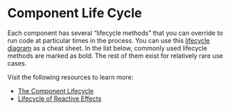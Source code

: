 # Component Life Cycle

Each component has several “lifecycle methods” that you can override to run code at particular times in the process. You can use this [lifecycle diagram](https://projects.wojtekmaj.pl/react-lifecycle-methods-diagram/) as a cheat sheet. In the list below, commonly used lifecycle methods are marked as bold. The rest of them exist for relatively rare use cases.

Visit the following resources to learn more:

- [The Component Lifecycle](https://reactjs.org/docs/react-component.html#the-component-lifecycle)
- [Lifecycle of Reactive Effects](https://react.dev/learn/lifecycle-of-reactive-effects)
